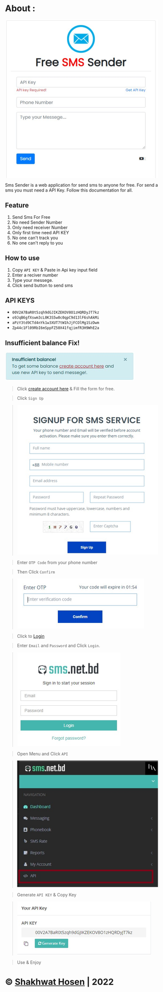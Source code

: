 # About :  
<img style="display:block;margin:0 auto;" src="image/img1.jpg"/>

Sms Sender is a web application for send sms to anyone for free. For send a sms you must need a API Key. Follow this documentation for all.

## Feature
1. Send Sms For Free
2. No need Sender Number
3. Only need receiver Number
4. Only first time need API KEY
5. No one can't track you
6. No one can't reply to you

## How to use
1. Copy ```API KEY``` & Paste in Api key input field
2. Enter a reciver number
3. Type your messege. 
4. Click send button to send sms

## API KEYS  
* ```00V2A7BaR0t5zqh9dGJIKZEKOV8O1zHQRDyJT7kz```
* ```o9JqB6gfXswm3cL0K3S5w0c0qpC9d13lF6shAkMi```
* ```aPzY3td9CTd4nYk1w3XUT7tW1hJjFCOlMg1SzDwm```
* ```Zp44c1Fl09RbI6mSppFZ50X41fqjimfR3H9WhE2a```  

## Insufficient balance Fix!
![insufficien balance](image/in.jpg)  

>Click [create account here](https://sms.net.bd/signup/) & Fill the form for free.  
  
> Click ```Sign Up``` 

>![sign up](image/sign%20up.jpg)  

>Enter ```OTP Code``` from your phone number  

> Then Click ```Confirm```  

> ![otp](image/otp.jpg)  

> Click to [Login](https://portal.sms.net.bd/login/)  

> Enter ```Email``` and ```Password``` and Click ```Login```.  
 
> ![login](image/lgoin.jpg)  

> Open Menu and Click ```API```  

> ![menu](image/3ree.jpg)  


> Generate ```API KEY``` & Copy Key  


> ![api](image/api.jpg)  


> Use & Enjoy  


# &copy; [Shakhwat Hosen](https://github.com/shs2001) | 2022